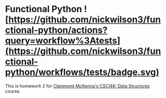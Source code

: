 # Functional Python ![https://github.com/nickwilson3/functional-python/actions?query=workflow%3Atests](https://github.com/nickwilson3/functional-python/workflows/tests/badge.svg)

This is homework 2 for [Claremont McKenna's CSCI46: Data Structures](https://github.com/mikeizbicki/cmc-csci046) course.
